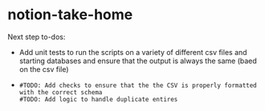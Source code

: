 # notion-take-home

Next step to-dos: 
- Add unit tests to run the scripts on a variety of different csv files and starting databases and ensure that the output is always the same (baed on the csv file)
-     #TODO: Add checks to ensure that the the CSV is properly formatted with the correct schema
      #TODO: Add logic to handle duplicate entires
